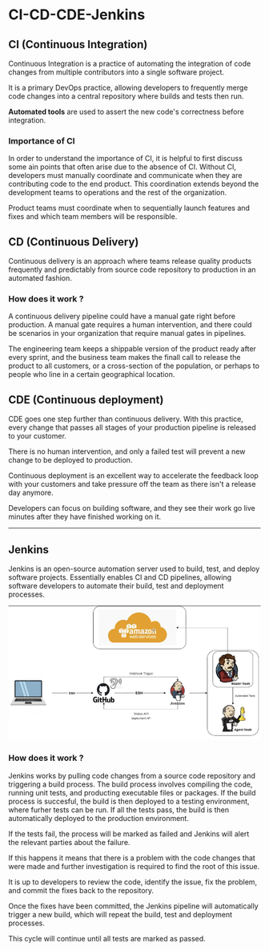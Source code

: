 # CI-CD-CDE-Jenkins

## CI (Continuous Integration)


Continuous Integration is a practice of automating the integration of code changes from multiple contributors into a single software project.

It is a primary DevOps practice, allowing developers to frequently merge code changes into a central repository where builds and tests then run.

**Automated tools**  are used to assert the new code's correctness before integration. 

### Importance of CI

In order to understand the importance of CI, it is helpful to first discuss some ain points that often arise due to the absence of CI. Without CI, developers must manually coordinate and communicate when they are contributing code to the end product. This coordination extends beyond the development teams to operations and the rest of the organization.

Product teams must coordinate when to sequentially launch features and fixes and which team members will be responsible. 

## CD (Continuous Delivery)

Continuous delivery is an approach where teams release quality products frequently and predictably from source code repository to production in an automated fashion. 

### How does it work ? 

A continuous delivery pipeline could have a manual gate right before production. A manual gate requires a human intervention, and there could be scenarios in your organization that require manual gates in pipelines. 

The engineering team keeps a shippable version of the product ready after every sprint, and the business team makes the finall call to release the product to all customers, or a cross-section of the population, or perhaps to people who line in a certain geographical location. 


## CDE (Continuous deployment)

CDE goes one step further than continuous delivery. With this practice, every change that passes all stages of your production pipeline is released to your customer.

There is no human intervention, and only a failed test will prevent a new change to be deployed to production. 


Continuous deployment is an excellent way to accelerate the feedback loop with your customers and take pressure off the team as there isn't a release day anymore.

Developers can focus on building software, and they see their work go live minutes after they have finished working on it. 


---

## Jenkins


Jenkins is an open-source automation server used to build, test, and deploy software projects. Essentially enables CI and CD pipelines, allowing software developers to automate their build, test and deployment processes. 

![](jenkins.png)


### How does it work ?

Jenkins works by pulling code changes from a source code repository and triggering a build process. The build process involves compiling the code, running unit tests, and producting executable files or packages. 
If the build process is succesful, the build is then deployed to a testing environment, where furher tests can be run. If all the tests pass, the build is then automatically deployed to the production environment. 


If the tests fail, the process will be marked as failed and Jenkins will alert the relevant parties about the failure. 

If this happens it means that there is a problem with the code changes that were made and further investigation is required to find the root of this issue. 

It is up to developers to review the code, identify the issue, fix the problem, and commit the fixes back to the repository. 

Once the fixes have been committed, the Jenkins pipeline will automatically trigger a new build, which will repeat the build, test and deployment processes. 

This cycle will continue until all tests are marked as passed. 